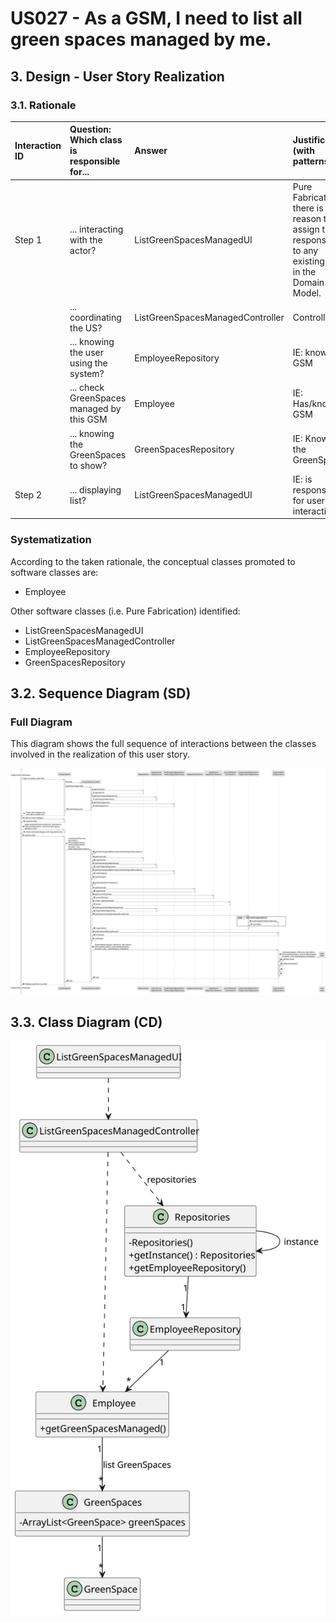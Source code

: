 # US027 - As a GSM, I need to list all green spaces managed by me.

## 3. Design - User Story Realization 

### 3.1. Rationale

[//]: # (_**Note that SSD - Alternative One is adopted.**_)

| Interaction ID | Question: Which class is responsible for... | Answer                           | Justification (with patterns)                                                                                 |
|:---------------|:--------------------------------------------|:---------------------------------|:--------------------------------------------------------------------------------------------------------------|
| Step 1  		     | 	... interacting with the actor?            | ListGreenSpacesManagedUI         | Pure Fabrication: there is no reason to assign this responsibility to any existing class in the Domain Model. |
| 			  		        | 	... coordinating the US?                   | ListGreenSpacesManagedController | Controller                                                                                                    |
| 			  		        | ... knowing the user using the system?      | EmployeeRepository               | IE: knows GSM                                                                                                 |
| 			  		        | ... check GreenSpaces managed by this GSM   | Employee                         | IE: Has/knows GSM                                                                                             |
|   		           | 	... knowing the GreenSpaces to show?       | GreenSpacesRepository            | IE: Knows all the GreenSpaces                                                                                 |
| Step 2  		     | 	... displaying list?						                 | ListGreenSpacesManagedUI                                 | IE: is responsible for user interactions.                                                                                                               |

### Systematization ##

According to the taken rationale, the conceptual classes promoted to software classes are: 

* Employee


Other software classes (i.e. Pure Fabrication) identified: 

* ListGreenSpacesManagedUI  
* ListGreenSpacesManagedController
* EmployeeRepository
* GreenSpacesRepository


## 3.2. Sequence Diagram (SD)

[//]: # (_**Note that SSD - Alternative Two is adopted.**_)

### Full Diagram

This diagram shows the full sequence of interactions between the classes involved in the realization of this user story.

![Sequence Diagram - Full](svg/us027-sequence-diagram-full.svg)


## 3.3. Class Diagram (CD)

![Class Diagram](svg/us027-class-diagram.svg)